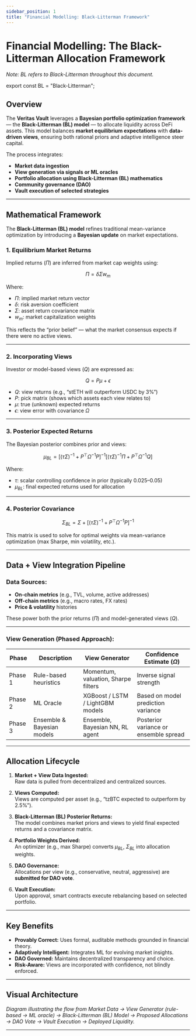 ```yaml
---
sidebar_position: 1
title: "Financial Modelling: Black-Litterman Framework"
---
```


# Financial Modelling: The Black-Litterman Allocation Framework

*Note: BL refers to Black-Litterman throughout this document.*

export const BL = "Black-Litterman";

## Overview
The **Veritas Vault** leverages a **Bayesian portfolio optimization framework** — the **Black-Litterman (BL) model** — to allocate liquidity across DeFi assets. This model balances **market equilibrium expectations** with **data-driven views**, ensuring both rational priors and adaptive intelligence steer capital.

The process integrates:
- **Market data ingestion**
- **View generation via signals or ML oracles**
- **Portfolio allocation using Black-Litterman (BL) mathematics**
- **Community governance (DAO)**
- **Vault execution of selected strategies**

---

## Mathematical Framework

The **Black-Litterman (BL) model** refines traditional mean-variance optimization by introducing a **Bayesian update** on market expectations.

### 1. **Equilibrium Market Returns**
Implied returns ($\Pi$) are inferred from market cap weights using:

$$
\Pi = \delta \Sigma w_m
$$

Where:
- $\Pi$: implied market return vector
- $\delta$: risk aversion coefficient
- $\Sigma$: asset return covariance matrix
- $w_m$: market capitalization weights

This reflects the “prior belief” — what the market consensus expects if there were no active views.

---

### 2. **Incorporating Views**
Investor or model-based views ($Q$) are expressed as:

$$
Q = P \mu + \epsilon
$$

- $Q$: view returns (e.g., “stETH will outperform USDC by 3%”)
- $P$: pick matrix (shows which assets each view relates to)
- $\mu$: true (unknown) expected returns
- $\epsilon$: view error with covariance $\Omega$

---

### 3. **Posterior Expected Returns**

The Bayesian posterior combines prior and views:

$$
\mu_{BL} = \left[ (\tau \Sigma)^{-1} + P^\top \Omega^{-1} P \right]^{-1} \left[ (\tau \Sigma)^{-1} \Pi + P^\top \Omega^{-1} Q \right]
$$

Where:
- $\tau$: scalar controlling confidence in prior (typically 0.025–0.05)
- $\mu_{BL}$: final expected returns used for allocation

---

### 4. **Posterior Covariance**

$$
\Sigma_{BL} = \Sigma + \left[ (\tau \Sigma)^{-1} + P^\top \Omega^{-1} P \right]^{-1}
$$

This matrix is used to solve for optimal weights via mean-variance optimization (max Sharpe, min volatility, etc.).

---

## Data + View Integration Pipeline

### Data Sources:
- **On-chain metrics** (e.g., TVL, volume, active addresses)
- **Off-chain metrics** (e.g., macro rates, FX rates)
- **Price & volatility** histories

These power both the prior returns ($\Pi$) and model-generated views ($Q$).

---

### View Generation (Phased Approach):

| Phase   | Description                     | View Generator                    | Confidence Estimate ($\Omega$)  |
|---------|--------------------------------|-----------------------------------|----------------------------------|
| Phase 1 | Rule-based heuristics           | Momentum, valuation, Sharpe filters | Inverse signal strength          |
| Phase 2 | ML Oracle                       | XGBoost / LSTM / LightGBM models   | Based on model prediction variance |
| Phase 3 | Ensemble & Bayesian models      | Ensemble, Bayesian NN, RL agent     | Posterior variance or ensemble spread |

---

## Allocation Lifecycle

1. **Market + View Data Ingested:**  
   Raw data is pulled from decentralized and centralized sources.

2. **Views Computed:**  
   Views are computed per asset (e.g., “tzBTC expected to outperform by 2.5%”).

3. **Black-Litterman (BL) Posterior Returns:**  
   The model combines market priors and views to yield final expected returns and a covariance matrix.

4. **Portfolio Weights Derived:**  
   An optimizer (e.g., max Sharpe) converts $\mu_{BL}$, $\Sigma_{BL}$ into allocation weights.

5. **DAO Governance:**  
   Allocations per view (e.g., conservative, neutral, aggressive) are **submitted for DAO vote**.

6. **Vault Execution:**  
   Upon approval, smart contracts execute rebalancing based on selected portfolio.

---

## Key Benefits

- **Provably Correct:** Uses formal, auditable methods grounded in financial theory.
- **Adaptively Intelligent:** Integrates ML for evolving market insights.
- **DAO Governed:** Maintains decentralized transparency and choice.
- **Risk-Aware:** Views are incorporated with confidence, not blindly enforced.

---

## Visual Architecture

*Diagram illustrating the flow from Market Data → View Generator (rule-based → ML oracle) → Black-Litterman (BL) Model → Proposed Allocations → DAO Vote → Vault Execution → Deployed Liquidity.*


---
